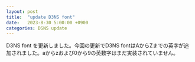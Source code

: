 ```yaml
---
layout: post
title:  "update D3NS font"
date:   2023-8-30 5:00:00 +0900
categories: DSNS update
---
```


D3NS font を更新しました。今回の更新でD3NS fontはAからZまでの英字が追加されました。aからzおよび0から9の英数字はまだ実装されていません。